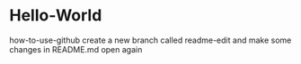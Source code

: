 # Hello-World
how-to-use-github
create a new branch called readme-edit and make some changes in README.md
open again
